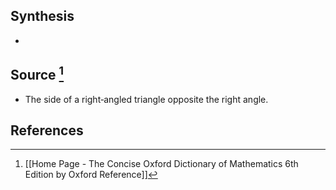 ## Synthesis
- 
## Source [^1]
- The side of a right‐angled triangle opposite the right angle.
## References

[^1]: [[Home Page - The Concise Oxford Dictionary of Mathematics 6th Edition by Oxford Reference]]